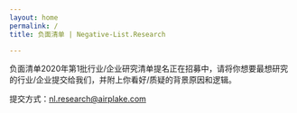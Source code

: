 ```yaml
---
layout: home
permalink: /
title: 负面清单 | Negative-List.Research

---
```

负面清单2020年第1批行业/企业研究清单提名正在招募中，请将你想要最想研究的行业/企业提交给我们，并附上你看好/质疑的背景原因和逻辑。

提交方式：nl.research@airplake.com
